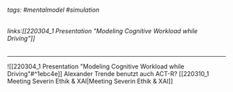 ###### tags: #mentalmodel #simulation 
###### links:[[220304_1 Presentation "Modeling Cognitive Workload while Driving"]]

---
![[220304_1 Presentation "Modeling Cognitive Workload while Driving"#^1ebc4e]]
Alexander Trende benutzt auch ACT-R? [[220310_1 Meeting Severin Ethik & XAI|Meeting Severin Ethik & XAI]]